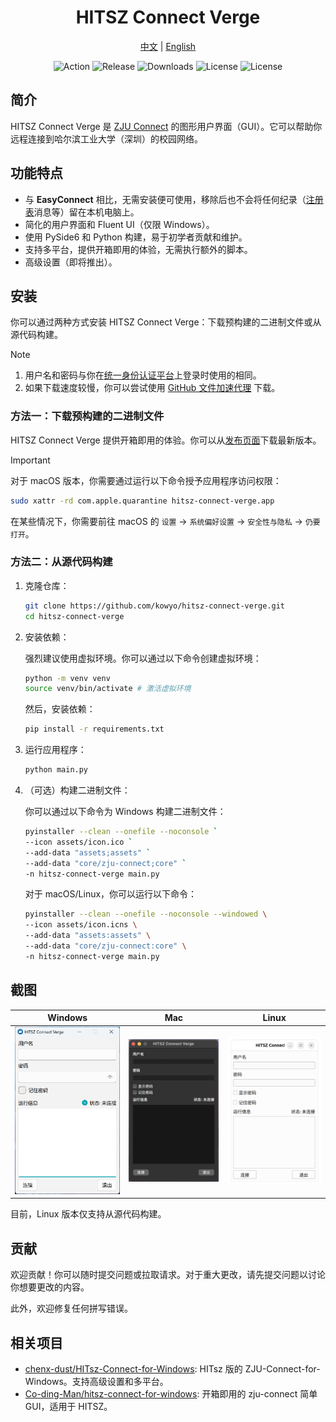 <div align="center">

# HITSZ Connect Verge

[中文](README.zh-CN.md) | [English](README.md)

![Action](https://github.com/kowyo/hitsz-connect-verge/actions/workflows/release.yml/badge.svg)
![Release](https://img.shields.io/github/v/release/kowyo/hitsz-connect-verge)
![Downloads](https://img.shields.io/github/downloads/kowyo/hitsz-connect-verge/total)
![License](https://img.shields.io/github/license/kowyo/hitsz-connect-verge)
![License](https://img.shields.io/github/stars/kowyo/hitsz-connect-verge)

</div>

## 简介

HITSZ Connect Verge 是 [ZJU Connect](https://github.com/Mythologyli/zju-connect) 的图形用户界面（GUI）。它可以帮助你远程连接到哈尔滨工业大学（深圳）的校园网络。

## 功能特点

- 与 **EasyConnect** 相比，无需安装便可使用，移除后也不会将任何纪录（[注册表](https://zh.wikipedia.org/wiki/注册表)消息等）留在本机电脑上。
- 简化的用户界面和 Fluent UI（仅限 Windows）。
- 使用 PySide6 和 Python 构建，易于初学者贡献和维护。
- 支持多平台，提供开箱即用的体验，无需执行额外的脚本。
- 高级设置（即将推出）。

## 安装

你可以通过两种方式安装 HITSZ Connect Verge：下载预构建的二进制文件或从源代码构建。

> [!NOTE]
>
> 1. 用户名和密码与你在[统一身份认证平台](https://ids.hit.edu.cn)上登录时使用的相同。
> 2. 如果下载速度较慢，你可以尝试使用 [GitHub 文件加速代理](https://gh-proxy.com) 下载。

### 方法一：下载预构建的二进制文件

HITSZ Connect Verge 提供开箱即用的体验。你可以从[发布页面](https://github.com/kowyo/hitsz-connect-verge/releases/latest)下载最新版本。

> [!IMPORTANT]
> 对于 macOS 版本，你需要通过运行以下命令授予应用程序访问权限：
>
> ```bash
> sudo xattr -rd com.apple.quarantine hitsz-connect-verge.app
> ```
>
> 在某些情况下，你需要前往 macOS 的 `设置` -> `系统偏好设置` -> `安全性与隐私` -> `仍要打开`。

### 方法二：从源代码构建

1. 克隆仓库：

    ```bash
    git clone https://github.com/kowyo/hitsz-connect-verge.git
    cd hitsz-connect-verge
    ```

2. 安装依赖：

    强烈建议使用虚拟环境。你可以通过以下命令创建虚拟环境：

    ```bash
    python -m venv venv
    source venv/bin/activate # 激活虚拟环境
    ```

    然后，安装依赖：

    ```bash
    pip install -r requirements.txt
    ```

3. 运行应用程序：

    ```bash
    python main.py
    ```

4. （可选）构建二进制文件：

    你可以通过以下命令为 Windows 构建二进制文件：

    ```bash
    pyinstaller --clean --onefile --noconsole `
    --icon assets/icon.ico `
    --add-data "assets;assets" `
    --add-data "core/zju-connect;core" `
    -n hitsz-connect-verge main.py
    ```

    对于 macOS/Linux，你可以运行以下命令：

    ```bash
    pyinstaller --clean --onefile --noconsole --windowed \
    --icon assets/icon.icns \
    --add-data "assets:assets" \
    --add-data "core/zju-connect:core" \
    -n hitsz-connect-verge main.py
    ```

## 截图

|   Windows   |   Mac   |  Linux   |
| ---- | ---- | ---- |
|  <img width="412" alt="windows" src="assets/windows.png" />   | <img width="412" alt="mac" src="assets/mac.png" />  | <img width="412" alt="linux" src="assets/linux.png" />  |

目前，Linux 版本仅支持从源代码构建。

## 贡献

欢迎贡献！你可以随时提交问题或拉取请求。对于重大更改，请先提交问题以讨论你想要更改的内容。

此外，欢迎修复任何拼写错误。

## 相关项目

- [chenx-dust/HITsz-Connect-for-Windows](https://github.com/chenx-dust/HITsz-Connect-for-Windows): HITsz 版的 ZJU-Connect-for-Windows。支持高级设置和多平台。
- [Co-ding-Man/hitsz-connect-for-windows](https://github.com/Co-ding-Man/hitsz-connect-for-windows): 开箱即用的 zju-connect 简单 GUI，适用于 HITSZ。
